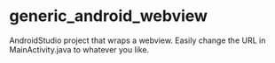 # generic_android_webview
AndroidStudio project that wraps a webview. Easily change the URL in MainActivity.java to whatever you like.

